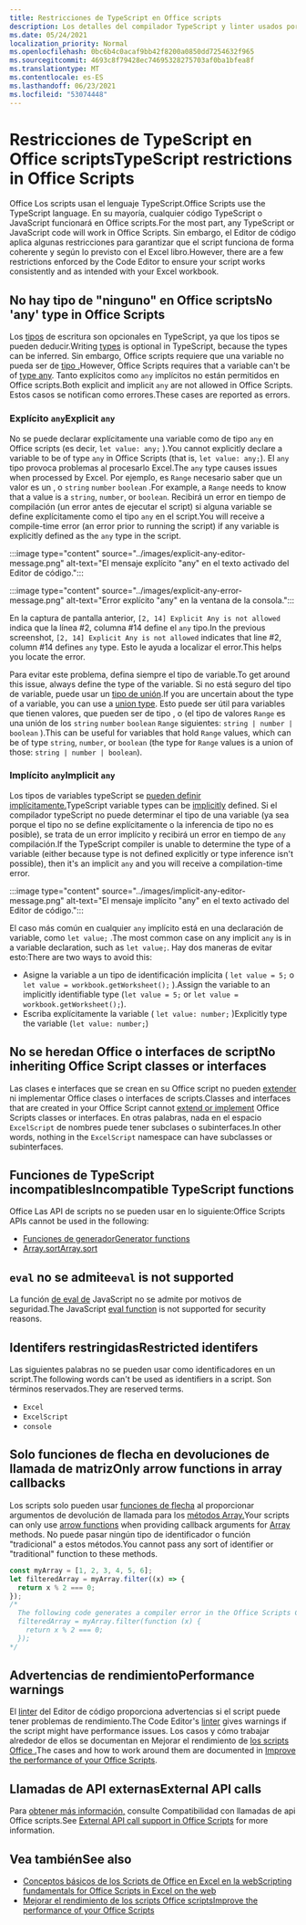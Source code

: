 ```yaml
---
title: Restricciones de TypeScript en Office scripts
description: Los detalles del compilador TypeScript y linter usados por el editor de código Office scripts.
ms.date: 05/24/2021
localization_priority: Normal
ms.openlocfilehash: 0bc6b4c0acaf9bb42f8200a0850dd7254632f965
ms.sourcegitcommit: 4693c8f79428ec74695328275703af0ba1bfea8f
ms.translationtype: MT
ms.contentlocale: es-ES
ms.lasthandoff: 06/23/2021
ms.locfileid: "53074448"
---
```

# <a name="typescript-restrictions-in-office-scripts"></a><span data-ttu-id="52902-103">Restricciones de TypeScript en Office scripts</span><span class="sxs-lookup"><span data-stu-id="52902-103">TypeScript restrictions in Office Scripts</span></span>

<span data-ttu-id="52902-104">Office Los scripts usan el lenguaje TypeScript.</span><span class="sxs-lookup"><span data-stu-id="52902-104">Office Scripts use the TypeScript language.</span></span> <span data-ttu-id="52902-105">En su mayoría, cualquier código TypeScript o JavaScript funcionará en Office scripts.</span><span class="sxs-lookup"><span data-stu-id="52902-105">For the most part, any TypeScript or JavaScript code will work in Office Scripts.</span></span> <span data-ttu-id="52902-106">Sin embargo, el Editor de código aplica algunas restricciones para garantizar que el script funciona de forma coherente y según lo previsto con el Excel libro.</span><span class="sxs-lookup"><span data-stu-id="52902-106">However, there are a few restrictions enforced by the Code Editor to ensure your script works consistently and as intended with your Excel workbook.</span></span>

## <a name="no-any-type-in-office-scripts"></a><span data-ttu-id="52902-107">No hay tipo de "ninguno" en Office scripts</span><span class="sxs-lookup"><span data-stu-id="52902-107">No 'any' type in Office Scripts</span></span>

<span data-ttu-id="52902-108">Los [tipos](https://www.typescriptlang.org/docs/handbook/typescript-in-5-minutes.html) de escritura son opcionales en TypeScript, ya que los tipos se pueden deducir.</span><span class="sxs-lookup"><span data-stu-id="52902-108">Writing [types](https://www.typescriptlang.org/docs/handbook/typescript-in-5-minutes.html) is optional in TypeScript, because the types can be inferred.</span></span> <span data-ttu-id="52902-109">Sin embargo, Office scripts requiere que una variable no pueda ser de [tipo .](https://www.typescriptlang.org/docs/handbook/basic-types.html#any)</span><span class="sxs-lookup"><span data-stu-id="52902-109">However, Office Scripts requires that a variable can't be of [type any](https://www.typescriptlang.org/docs/handbook/basic-types.html#any).</span></span> <span data-ttu-id="52902-110">Tanto explícitos como `any` implícitos no están permitidos en Office scripts.</span><span class="sxs-lookup"><span data-stu-id="52902-110">Both explicit and implicit `any` are not allowed in Office Scripts.</span></span> <span data-ttu-id="52902-111">Estos casos se notifican como errores.</span><span class="sxs-lookup"><span data-stu-id="52902-111">These cases are reported as errors.</span></span>

### <a name="explicit-any"></a><span data-ttu-id="52902-112">Explícito `any`</span><span class="sxs-lookup"><span data-stu-id="52902-112">Explicit `any`</span></span>

<span data-ttu-id="52902-113">No se puede declarar explícitamente una variable como de tipo `any` en Office scripts (es decir, `let value: any;` ).</span><span class="sxs-lookup"><span data-stu-id="52902-113">You cannot explicitly declare a variable to be of type `any` in Office Scripts (that is, `let value: any;`).</span></span> <span data-ttu-id="52902-114">El `any` tipo provoca problemas al procesarlo Excel.</span><span class="sxs-lookup"><span data-stu-id="52902-114">The `any` type causes issues when processed by Excel.</span></span> <span data-ttu-id="52902-115">Por ejemplo, es `Range` necesario saber que un valor es un , o `string` `number` `boolean` .</span><span class="sxs-lookup"><span data-stu-id="52902-115">For example, a `Range` needs to know that a value is a `string`, `number`, or `boolean`.</span></span> <span data-ttu-id="52902-116">Recibirá un error en tiempo de compilación (un error antes de ejecutar el script) si alguna variable se define explícitamente como el tipo `any` en el script.</span><span class="sxs-lookup"><span data-stu-id="52902-116">You will receive a compile-time error (an error prior to running the script) if any variable is explicitly defined as the `any` type in the script.</span></span>

:::image type="content" source="../images/explicit-any-editor-message.png" alt-text="El mensaje explícito &quot;any&quot; en el texto activado del Editor de código.":::

:::image type="content" source="../images/explicit-any-error-message.png" alt-text="Error explícito &quot;any&quot; en la ventana de la consola.":::

<span data-ttu-id="52902-119">En la captura de pantalla anterior, `[2, 14] Explicit Any is not allowed` indica que la línea #2, columna #14 define el `any` tipo.</span><span class="sxs-lookup"><span data-stu-id="52902-119">In the previous screenshot, `[2, 14] Explicit Any is not allowed` indicates that line #2, column #14 defines `any` type.</span></span> <span data-ttu-id="52902-120">Esto le ayuda a localizar el error.</span><span class="sxs-lookup"><span data-stu-id="52902-120">This helps you locate the error.</span></span>

<span data-ttu-id="52902-121">Para evitar este problema, defina siempre el tipo de variable.</span><span class="sxs-lookup"><span data-stu-id="52902-121">To get around this issue, always define the type of the variable.</span></span> <span data-ttu-id="52902-122">Si no está seguro del tipo de variable, puede usar un [tipo de unión](https://www.typescriptlang.org/docs/handbook/unions-and-intersections.html).</span><span class="sxs-lookup"><span data-stu-id="52902-122">If you are uncertain about the type of a variable, you can use a [union type](https://www.typescriptlang.org/docs/handbook/unions-and-intersections.html).</span></span> <span data-ttu-id="52902-123">Esto puede ser útil para variables que tienen valores, que pueden ser de tipo , o (el tipo de valores `Range` es una unión de los `string` `number` `boolean` `Range` siguientes: `string | number | boolean` ).</span><span class="sxs-lookup"><span data-stu-id="52902-123">This can be useful for variables that hold `Range` values, which can be of type `string`, `number`, or `boolean` (the type for `Range` values is a union of those: `string | number | boolean`).</span></span>

### <a name="implicit-any"></a><span data-ttu-id="52902-124">Implícito `any`</span><span class="sxs-lookup"><span data-stu-id="52902-124">Implicit `any`</span></span>

<span data-ttu-id="52902-125">Los tipos de variables typeScript se [pueden definir implícitamente.](https://www.typescriptlang.org/docs/handbook/type-inference.html)</span><span class="sxs-lookup"><span data-stu-id="52902-125">TypeScript variable types can be [implicitly](https://www.typescriptlang.org/docs/handbook/type-inference.html) defined.</span></span> <span data-ttu-id="52902-126">Si el compilador typeScript no puede determinar el tipo de una variable (ya sea porque el tipo no se define explícitamente o la inferencia de tipo no es posible), se trata de un error implícito y recibirá un error en tiempo de `any` compilación.</span><span class="sxs-lookup"><span data-stu-id="52902-126">If the TypeScript compiler is unable to determine the type of a variable (either because type is not defined explicitly or type inference isn't possible), then it's an implicit `any` and you will receive a compilation-time error.</span></span>

:::image type="content" source="../images/implicit-any-editor-message.png" alt-text="El mensaje implícito &quot;any&quot; en el texto activado del Editor de código.":::

<span data-ttu-id="52902-128">El caso más común en cualquier `any` implícito está en una declaración de variable, como `let value;` .</span><span class="sxs-lookup"><span data-stu-id="52902-128">The most common case on any implicit `any` is in a variable declaration, such as `let value;`.</span></span> <span data-ttu-id="52902-129">Hay dos maneras de evitar esto:</span><span class="sxs-lookup"><span data-stu-id="52902-129">There are two ways to avoid this:</span></span>

* <span data-ttu-id="52902-130">Asigne la variable a un tipo de identificación implícita ( `let value = 5;` o `let value = workbook.getWorksheet();` ).</span><span class="sxs-lookup"><span data-stu-id="52902-130">Assign the variable to an implicitly identifiable type (`let value = 5;` or `let value = workbook.getWorksheet();`).</span></span>
* <span data-ttu-id="52902-131">Escriba explícitamente la variable ( `let value: number;` )</span><span class="sxs-lookup"><span data-stu-id="52902-131">Explicitly type the variable (`let value: number;`)</span></span>

## <a name="no-inheriting-office-script-classes-or-interfaces"></a><span data-ttu-id="52902-132">No se heredan Office o interfaces de script</span><span class="sxs-lookup"><span data-stu-id="52902-132">No inheriting Office Script classes or interfaces</span></span>

<span data-ttu-id="52902-133">Las clases e interfaces que se crean en su Office script no pueden [extender](https://www.typescriptlang.org/docs/handbook/classes.html#inheritance) ni implementar Office clases o interfaces de scripts.</span><span class="sxs-lookup"><span data-stu-id="52902-133">Classes and interfaces that are created in your Office Script cannot [extend or implement](https://www.typescriptlang.org/docs/handbook/classes.html#inheritance) Office Scripts classes or interfaces.</span></span> <span data-ttu-id="52902-134">En otras palabras, nada en el espacio `ExcelScript` de nombres puede tener subclases o subinterfaces.</span><span class="sxs-lookup"><span data-stu-id="52902-134">In other words, nothing in the `ExcelScript` namespace can have subclasses or subinterfaces.</span></span>

## <a name="incompatible-typescript-functions"></a><span data-ttu-id="52902-135">Funciones de TypeScript incompatibles</span><span class="sxs-lookup"><span data-stu-id="52902-135">Incompatible TypeScript functions</span></span>

<span data-ttu-id="52902-136">Office Las API de scripts no se pueden usar en lo siguiente:</span><span class="sxs-lookup"><span data-stu-id="52902-136">Office Scripts APIs cannot be used in the following:</span></span>

* [<span data-ttu-id="52902-137">Funciones de generador</span><span class="sxs-lookup"><span data-stu-id="52902-137">Generator functions</span></span>](https://developer.mozilla.org/docs/Web/JavaScript/Guide/Iterators_and_Generators#generator_functions)
* [<span data-ttu-id="52902-138">Array.sort</span><span class="sxs-lookup"><span data-stu-id="52902-138">Array.sort</span></span>](https://developer.mozilla.org/docs/Web/JavaScript/Reference/Global_Objects/Array/sort)

## <a name="eval-is-not-supported"></a><span data-ttu-id="52902-139">`eval` no se admite</span><span class="sxs-lookup"><span data-stu-id="52902-139">`eval` is not supported</span></span>

<span data-ttu-id="52902-140">La función [de eval de](https://developer.mozilla.org/docs/Web/JavaScript/Reference/Global_Objects/eval) JavaScript no se admite por motivos de seguridad.</span><span class="sxs-lookup"><span data-stu-id="52902-140">The JavaScript [eval function](https://developer.mozilla.org/docs/Web/JavaScript/Reference/Global_Objects/eval) is not supported for security reasons.</span></span>

## <a name="restricted-identifers"></a><span data-ttu-id="52902-141">Identifers restringidas</span><span class="sxs-lookup"><span data-stu-id="52902-141">Restricted identifers</span></span>

<span data-ttu-id="52902-142">Las siguientes palabras no se pueden usar como identificadores en un script.</span><span class="sxs-lookup"><span data-stu-id="52902-142">The following words can't be used as identifiers in a script.</span></span> <span data-ttu-id="52902-143">Son términos reservados.</span><span class="sxs-lookup"><span data-stu-id="52902-143">They are reserved terms.</span></span>

* `Excel`
* `ExcelScript`
* `console`

## <a name="only-arrow-functions-in-array-callbacks"></a><span data-ttu-id="52902-144">Solo funciones de flecha en devoluciones de llamada de matriz</span><span class="sxs-lookup"><span data-stu-id="52902-144">Only arrow functions in array callbacks</span></span>

<span data-ttu-id="52902-145">Los scripts solo pueden usar [funciones de flecha](https://developer.mozilla.org/docs/Web/JavaScript/Reference/Functions/Arrow_functions) al proporcionar argumentos de devolución de llamada para los [métodos Array.](https://developer.mozilla.org/docs/Web/JavaScript/Reference/Global_Objects/Array)</span><span class="sxs-lookup"><span data-stu-id="52902-145">Your scripts can only use [arrow functions](https://developer.mozilla.org/docs/Web/JavaScript/Reference/Functions/Arrow_functions) when providing callback arguments for [Array](https://developer.mozilla.org/docs/Web/JavaScript/Reference/Global_Objects/Array) methods.</span></span> <span data-ttu-id="52902-146">No puede pasar ningún tipo de identificador o función "tradicional" a estos métodos.</span><span class="sxs-lookup"><span data-stu-id="52902-146">You cannot pass any sort of identifier or "traditional" function to these methods.</span></span>

```TypeScript
const myArray = [1, 2, 3, 4, 5, 6];
let filteredArray = myArray.filter((x) => {
  return x % 2 === 0;
});
/*
  The following code generates a compiler error in the Office Scripts Code Editor.
  filteredArray = myArray.filter(function (x) {
    return x % 2 === 0;
  });
*/
```

## <a name="performance-warnings"></a><span data-ttu-id="52902-147">Advertencias de rendimiento</span><span class="sxs-lookup"><span data-stu-id="52902-147">Performance warnings</span></span>

<span data-ttu-id="52902-148">El [linter](https://wikipedia.org/wiki/Lint_(software)) del Editor de código proporciona advertencias si el script puede tener problemas de rendimiento.</span><span class="sxs-lookup"><span data-stu-id="52902-148">The Code Editor's [linter](https://wikipedia.org/wiki/Lint_(software)) gives warnings if the script might have performance issues.</span></span> <span data-ttu-id="52902-149">Los casos y cómo trabajar alrededor de ellos se documentan en Mejorar el rendimiento de [los scripts Office .](web-client-performance.md)</span><span class="sxs-lookup"><span data-stu-id="52902-149">The cases and how to work around them are documented in [Improve the performance of your Office Scripts](web-client-performance.md).</span></span>

## <a name="external-api-calls"></a><span data-ttu-id="52902-150">Llamadas de API externas</span><span class="sxs-lookup"><span data-stu-id="52902-150">External API calls</span></span>

<span data-ttu-id="52902-151">Para [obtener más información,](external-calls.md) consulte Compatibilidad con llamadas de api Office scripts.</span><span class="sxs-lookup"><span data-stu-id="52902-151">See [External API call support in Office Scripts](external-calls.md) for more information.</span></span>

## <a name="see-also"></a><span data-ttu-id="52902-152">Vea también</span><span class="sxs-lookup"><span data-stu-id="52902-152">See also</span></span>

* [<span data-ttu-id="52902-153">Conceptos básicos de los Scripts de Office en Excel en la web</span><span class="sxs-lookup"><span data-stu-id="52902-153">Scripting fundamentals for Office Scripts in Excel on the web</span></span>](scripting-fundamentals.md)
* [<span data-ttu-id="52902-154">Mejorar el rendimiento de los scripts Office scripts</span><span class="sxs-lookup"><span data-stu-id="52902-154">Improve the performance of your Office Scripts</span></span>](web-client-performance.md)

